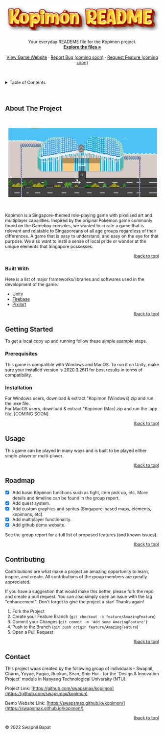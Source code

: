 <div id="top"></div>



<!-- PROJECT LOGO -->
<br />
<div align="center">
  <a href="https://github.com/swapsmax/kopimon">
    <img src="images/kopimon_readme.png" alt="Logo">
  </a>

  <h3 align="center"></h3>

  <p align="center">
    Your everyday READEME file for the Kopimon project.
    <br />
    <a href="https://github.com/swapsmax/kopimon/tree/main/projectfiles"><strong>Explore the files »</strong></a>
    <br />
    <br />
    <a href="https://swapsmax.github.io/kopimon/">View Game Website</a>
    ·
    <a href="https://github.com/swapsmax/kopimon">Report Bug (coming soon)</a>
    ·
    <a href="https://github.com/swapsmax/kopimon">Request Feature (coming soon)</a>
  </p>
</div>

<br />
<br />


<!-- TABLE OF CONTENTS -->
<details>
  <summary>Table of Contents</summary>
  <ol>
    <li>
      <a href="#about-the-project">About The Project</a>
      <ul>
        <li><a href="#built-with">Built With</a></li>
      </ul>
    </li>
    <li>
      <a href="#getting-started">Getting Started</a>
      <ul>
        <li><a href="#prerequisites">Prerequisites</a></li>
        <li><a href="#installation">Installation</a></li>
      </ul>
    </li>
    <li><a href="#usage">Usage</a></li>
    <li><a href="#roadmap">Roadmap</a></li>
    <li><a href="#contributing">Contributing</a></li>
    <li><a href="#contact">Contact</a></li>
  </ol>
</details>

<br />
<br />


<!-- ABOUT THE PROJECT -->
## About The Project

<br />
<br />

<div align="center">
  <img src="images/esplanade_scene.png" alt="Esplanade Scene" >
</div>

<br />
<br />

Kopimon is a Singapore-themed role-playing game with pixelised art and multiplayer capailities. Inspired by the original Pokemon game commonly found on the Gameboy consoles, we wanted to create a game that is relevant and relatable to Singaporeans of all age groups regardless of their differences. A game that is easy to understand, and easy on the eye for that purpose. We also want to instil a sense of local pride or wonder at the unique elements that Singapore possesses.

<p align="right">(<a href="#top">back to top</a>)</p>



### Built With

Here is a list of major frameworks/libraries and softwares used in the development of the game.

* [Unity](https://unity.com/)
* [Firebase](https://firebase.google.com/)
* [Pixilart](https://pixilart.com/)


<p align="right">(<a href="#top">back to top</a>)</p>



<!-- GETTING STARTED -->
## Getting Started

To get a local copy up and running follow these simple example steps.

### Prerequisites

This game is compatible with Windows and MacOS. 
To run it on Unity, make sure your installed version is 2020.3.26f1 for best results in terms of compatibility.

### Installation

For Windows users, download & extract "Kopimon (Windows).zip and run the .exe file.<br />
For MacOS users, download & extract "Kopimon (Mac).zip and run the .app file. [COMING SOON]

<p align="right">(<a href="#top">back to top</a>)</p>



<!-- USAGE EXAMPLES -->
## Usage

This game can be played in many ways and is built to be played either single-player or multi-player.

<p align="right">(<a href="#top">back to top</a>)</p>



<!-- ROADMAP -->
## Roadmap

- [x] Add basic Kopimon functions such as fight, item pick up, etc. More details and timeline can be found in the group report.
- [x] Add quest system.
- [x] Add custom graphics and sprites (Singapore-based maps, elements, kopimons, etc).
- [x] Add multiplayer functionality.
- [x] Add github demo website.

See the group report for a full list of proposed features (and known issues).

<p align="right">(<a href="#top">back to top</a>)</p>



<!-- CONTRIBUTING -->
## Contributing

Contributions are what make a project an amazing opportunity to learn, inspire, and create. All contributions of the group members are greatly appreciated.

If you have a suggestion that would make this better, please fork the repo and create a pull request. You can also simply open an issue with the tag "enhancement".
Don't forget to give the project a star! Thanks again!

1. Fork the Project
2. Create your Feature Branch (`git checkout -b feature/AmazingFeature`)
3. Commit your Changes (`git commit -m 'Add some AmazingFeature'`)
4. Push to the Branch (`git push origin feature/AmazingFeature`)
5. Open a Pull Request

<p align="right">(<a href="#top">back to top</a>)</p>




<!-- CONTACT -->
## Contact

This project waas created by the following group of individuals - Swapnil, Charm, Yuyue, Fuguo, Ruokun, Sean, Shin Hui - for the 'Design & Innovation Project' module in Nanyang Technological University (NTU).

Project Link: [https://github.com/swapsmax/kopimon](https://github.com/swapsmax/kopimon)

Demo Website Link: [https://swapsmax.github.io/kopimon/](https://swapsmax.github.io/kopimon/)

<p align="right">(<a href="#top">back to top</a>)</p>



<!-- MARKDOWN LINKS & IMAGES -->
[product-screenshot]: images/screenshot.png

© 2022 Swapnil Bapat


